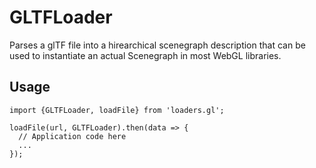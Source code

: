 # GLTFLoader

Parses a glTF file into a hirearchical scenegraph description that can be used to instantiate an actual Scenegraph in most WebGL libraries.



## Usage

```
import {GLTFLoader, loadFile} from 'loaders.gl';

loadFile(url, GLTFLoader).then(data => {
  // Application code here
  ...
});
```
